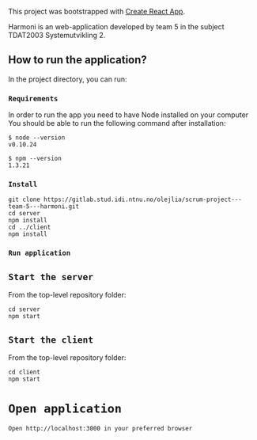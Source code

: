 This project was bootstrapped with [Create React App](https://github.com/facebook/create-react-app).

Harmoni is an web-application developed by team 5 in the subject TDAT2003 Systemutvikling 2. 
## How to run the application?



In the project directory, you can run:

### `Requirements`

In order to run the app you need to have Node installed on your computer
You should be able to run the following command after installation:

```
$ node --version
v0.10.24

$ npm --version
1.3.21
```

### `Install`
```
git clone https://gitlab.stud.idi.ntnu.no/olejlia/scrum-project---team-5---harmoni.git
cd server
npm install
cd ../client
npm install
```

### `Run application`
## `Start the server`
From the top-level repository folder:
```
cd server
npm start
```

## `Start the client`
From the top-level repository folder:
```
cd client
npm start
```

# `Open application`
```
Open http://localhost:3000 in your preferred browser
```




